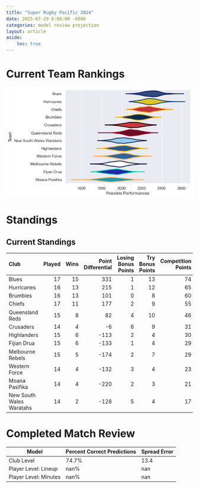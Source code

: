 ```yaml
---  
title: "Super Rugby Pacific 2024"  
date: 2025-07-29 6:00:00 -0500  
categories: model review projection  
layout: article  
aside:  
    toc: true  
---
```

# Current Team Rankings


![Club Rankings](plots/rankings_Super_Rugby_Pacific_2024.png)
# Standings

## Current Standings


| Club                     |   Played |   Wins |   Point Differential |   Losing Bonus Points |   Try Bonus Points |   Competition Points |
|:-------------------------|---------:|-------:|---------------------:|----------------------:|-------------------:|---------------------:|
| Blues                    |       17 |     15 |                  331 |                     1 |                 13 |                   74 |
| Hurricanes               |       16 |     13 |                  215 |                     1 |                 12 |                   65 |
| Brumbies                 |       16 |     13 |                  101 |                     0 |                  8 |                   60 |
| Chiefs                   |       17 |     11 |                  177 |                     2 |                  9 |                   55 |
| Queensland Reds          |       15 |      8 |                   82 |                     4 |                 10 |                   46 |
| Crusaders                |       14 |      4 |                   -6 |                     6 |                  9 |                   31 |
| Highlanders              |       15 |      6 |                 -113 |                     2 |                  4 |                   30 |
| Fijian Drua              |       15 |      6 |                 -133 |                     1 |                  4 |                   29 |
| Melbourne Rebels         |       15 |      5 |                 -174 |                     2 |                  7 |                   29 |
| Western Force            |       14 |      4 |                 -132 |                     3 |                  4 |                   23 |
| Moana Pasifika           |       14 |      4 |                 -220 |                     2 |                  3 |                   21 |
| New South Wales Waratahs |       14 |      2 |                 -128 |                     5 |                  4 |                   17 |



# Completed Match Review


| Model | Percent Correct Predictions | Spread Error |
| ------ | ------ | ------ |
| Club Level | 74.7% | 13.4 |
| Player Level: Lineup | nan% | nan |
| Player Level: Minutes | nan% | nan |

